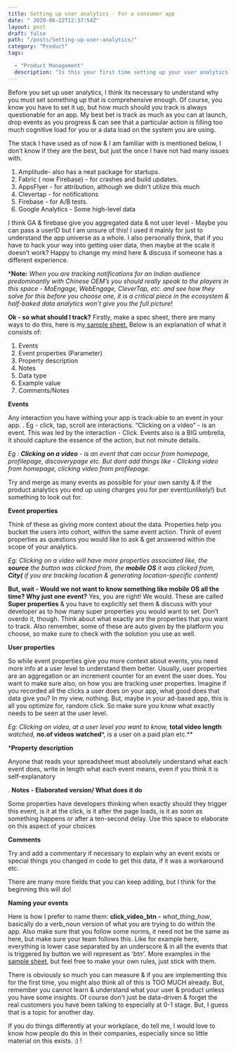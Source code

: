 ```yaml
---
title: Setting up user analytics - For a consumer app
date: "	2020-06-22T12:37:54Z"
layout: post
draft: false
path: "/posts/Setting-up-user-analytics/"
category: "Product"
tags:

  - "Product Management"
  description: "Is this your first time setting up your user analytics for your product, I got you covered."
---
```



Before you set up user analytics, I think its necessary to understand why you must set something up that is comprehensive enough. Of course, you know you have to set it up, but how much should you track is always questionable for an app. My best bet is track as much as you can at launch, drop events as you progress & can see that a particular action is filling too much cognitive load for you or a data load on the system you are using. 

The stack I have used as of now & I am familiar with is mentioned below, I don’t know if they are the best, but just the once I have not had many issues with. 

1. Amplitude- also has a neat package for startups. 
2. Fabric ( now Firebase)  - for crashes and build updates.
3.  AppsFlyer -  for attribution, although we didn't utilize this much 
4. Clevertap - for notifications
5. Firebase - for A/B tests.
6. Google Analytics - Some high-level data

I think GA & firebase give you aggregated data & not user level - Maybe you can pass a userID but I am unsure of this! I used it mainly for just to understand the app universe as a whole. I also personally think, that if you have to hack your way into getting user data, then maybe at the scale it doesn’t work? Happy to change my mind here & discuss if someone has a different experience. 

***Note:** *When you are tracking notifications for an Indian audience predominantly with Chinese OEM’s you should really speak to the players in this space - MoEngage, WebEngage, CleverTap, etc. and see how they solve for this before you choose one, it is a critical piece in the ecosystem & half-baked data analytics won’t give you the full picture!*

**Ok - so what should I track?**
Firstly, make a spec sheet, there are many ways to do this, here is my[ sample sheet.](https://docs.google.com/spreadsheets/d/1nWmyQyJ7wjnYS44B7zNwb7YQMggoYeKzm0pUM_kRjao/edit?usp=sharing) Below is an explanation of what it consists of:

1. Events
2. Event properties (Parameter) 
3. Property description
4. Notes
5. Data type
6. Example value
7. Comments/Notes 

**Events**

Any interaction you have withing your app is track-able to an event in your app. . Eg - click, tap, scroll are interactions. “Clicking on a video” - is an event. This was led by the interaction - Click. Events also is a BIG umbrella, it should capture the essence of the action, but not minute details. 

*Eg : **Clicking on a video** - is an event that can occur from homepage, profilepage, discoverypage etc. But dont add things like - Clicking video from homepage, clicking video from profilepage.* 

Try and merge as many events as possible for your own sanity & if the product analytics you end up using charges you for per event(unlikely!) but something to look out for. 

**Event properties**

Think of these as giving more context about the data. Properties help you bucket the users into cohort, within the same event action. Think of event properties as questions you would like to ask & get answered within the scope of your analytics. 


*Eg: Clicking on a video will have more properties associated like, the **source** the button was clicked from, the **mobile OS** it was clicked from, **City(** if you are tracking location & generating location-specific content)* 

**But, wait - Would we not want to know something like mobile OS all the time? Why just one event?** Yes, you are right! We would. These are called **Super properties** & you have to explicitly set them & discuss with your developer as to how many super properties you would want to set. Don’t overdo it, though. Think about what exactly are the properties that you want to track. Also remember, some of these are auto given by the platform you choose, so make sure to check with the solution you use as well. 

**User properties**

So while event properties give you more context about events, you need more info at a user level to understand them better. Usually, user properties are an aggregation or an increment counter for an event the user does. You want to make sure also, on how you are tracking user properties. Imagine if you recorded all the clicks a user does on your app, what good does that data give you? In my view, nothing. But, maybe in your ad-based app, this is all you optimize for, random click. So make sure you know what exactly needs to be seen at the user level. 

*Eg: Clicking on video, at a user level you want to know,* **total video length** *watched,* **no.of videos watched***, is a user on a paid plan etc.**

***Property description**

Anyone that reads your spreadsheet must absolutely understand what each event does, write in length what each event means, even if you think it is self-explanatory

. **Notes -** **Elaborated version/ What does it do**

Some properties have developers thinking when exactly should they trigger this event, is it at the click, is it after the page loads, is it as soon as something happens or after a ten-second delay. Use this space to elaborate on this aspect of your choices

**Comments**

Try and add a commentary if necessary to explain why an event exists or special things you changed in code to get this data, if it was a workaround etc. 

There are many more fields that you can keep adding, but I think for the beginning this will do! 

**Naming your events**

Here is how I prefer to name them: **click_video_btn** **-** *what_thing_how*, basically do a verb_noun version of what you are trying to do within the app. Also make sure that you follow some norms, it need not be the same as here, but make sure your team follows this. Like for example here, everything is lower case separated by an underscore & in all the events that is triggered by button we will represent as *‘btn’*. More examples in the[ sample sheet](https://docs.google.com/spreadsheets/d/1nWmyQyJ7wjnYS44B7zNwb7YQMggoYeKzm0pUM_kRjao/edit?usp=sharing), but feel free to make your own rules, just stick with them. 


There is obviously so much you can measure & if you are implementing this for the first time, you might also think all of this is TOO MUCH already. But, remember you cannot learn & understand what your user & product unless you have some insights. Of course don't just be data-driven & forget the real customers you have been talking to especially at 0-1 stage. But, I guess that is a topic for another day. 

If you do things differently at your workplace, do tell me, I would love to know how people do this in their companies, especially since so little material on this exists. :) !
